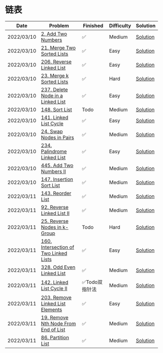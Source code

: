# 链表
| Date       | Problem                                                                                                  | Finished  | Difficulty | Solution                                              |
|------------|----------------------------------------------------------------------------------------------------------|-----------|------------|-------------------------------------------------------|
| 2022/03/10 | [2. Add Two Numbers](https://leetcode.com/problems/add-two-numbers/)                                     | ✅         | Medium     | [Solution](./src/linkedlist/AddTwoNumbers.java)       |
| 2022/03/10 | [21. Merge Two Sorted Lists](https://leetcode.com/problems/merge-two-sorted-lists/)                      | ✅         | Easy       | [Solution](./src/linkedlist/MergeTwoLists.java)       |
| 2022/03/10 | [206. Reverse Linked List](https://leetcode.com/problems/reverse-linked-list/)                           | ✅         | Easy       | [Solution](./src/linkedlist/ReverseList.java)         |
| 2022/03/10 | [23. Merge k Sorted Lists](https://leetcode.com/problems/merge-k-sorted-lists/)                          | ✅         | Hard       | [Solution](./src/linkedlist/MergeKLists.java)         |
| 2022/03/10 | [237. Delete Node in a Linked List](https://leetcode.com/problems/delete-node-in-a-linked-list/)         | ✅         | Easy       | [Solution](./src/linkedlist/DeleteNode.java)          |
| 2022/03/10 | [148. Sort List](https://leetcode.com/problems/sort-list/)                                               | Todo      | Medium     | [Solution](./src/linkedlist/SortList.java)            |
| 2022/03/10 | [141. Linked List Cycle](https://leetcode.com/problems/linked-list-cycle/)                               | ✅         | Easy       | [Solution](./src/linkedlist/HasCycle.java)            |
| 2022/03/10 | [24. Swap Nodes in Pairs](https://leetcode.com/problems/swap-nodes-in-pairs/)                            | ✅         | Medium     | [Solution](./src/linkedlist/SwapPairs.java)           |
| 2022/03/10 | [234. Palindrome Linked List](https://leetcode.com/problems/palindrome-linked-list/)                     | ✅         | Easy       | [Solution](./src/linkedlist/IsPalindrome.java)        |
| 2022/03/10 | [445. Add Two Numbers II](https://leetcode.com/problems/add-two-numbers-ii/)                             | ✅         | Medium     | [Solution](./src/linkedlist/AddTwoNumbers2.java)      |
| 2022/03/10 | [147. Insertion Sort List](https://leetcode.com/problems/insertion-sort-list/)                           | ✅         | Medium     | [Solution](./src/linkedlist/InsertionSortList.java)   |
| 2022/03/11 | [143. Reorder List](https://leetcode.com/problems/reorder-list/)                                         | ✅         | Medium     | [Solution](./src/linkedlist/ReorderList.java)         |
| 2022/03/11 | [92. Reverse Linked List II](https://leetcode.com/problems/reverse-linked-list-ii/)                      | ✅         | Medium     | [Solution](./src/linkedlist/ReverseBetween.java)      |
| 2022/03/11 | [25. Reverse Nodes in k-Group](https://leetcode.com/problems/reverse-nodes-in-k-group/)                  | Todo      | Hard       | [Solution](./src/linkedlist/ReverseKGroup.java)       |
| 2022/03/11 | [160. Intersection of Two Linked Lists](https://leetcode.com/problems/intersection-of-two-linked-lists/) | ✅         | Easy       | [Solution](./src/linkedlist/GetIntersectionNode.java) |
| 2022/03/11 | [328. Odd Even Linked List](https://leetcode.com/problems/odd-even-linked-list/)                         | ✅         | Medium     | [Solution](./src/linkedlist/OddEvenList.java)         |
| 2022/03/11 | [142. Linked List Cycle II](https://leetcode.com/problems/linked-list-cycle-ii/)                         | ✅Todo双指针法 | Medium     | [Solution](./src/linkedlist/DetectCycle.java)         |
| 2022/03/11 | [203. Remove Linked List Elements](https://leetcode.com/problems/remove-linked-list-elements/)           | ✅         | Easy       | [Solution](./src/linkedlist/RemoveElements.java)      |
| 2022/03/11 | [19. Remove Nth Node From End of List](https://leetcode.com/problems/remove-nth-node-from-end-of-list/)  | ✅         | Medium     | [Solution](./src/linkedlist/RemoveNthFromEnd.java)    |
| 2022/03/11 | [86. Partition List](https://leetcode.com/problems/partition-list/)                                      | ✅         | Medium     | [Solution](./src/linkedlist/Partition.java)           |

